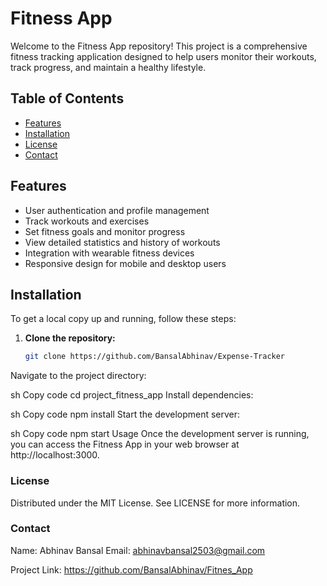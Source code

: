 # Fitness App

Welcome to the Fitness App repository! This project is a comprehensive fitness tracking application designed to help users monitor their workouts, track progress, and maintain a healthy lifestyle.

## Table of Contents

- [Features](#features)
- [Installation](#installation)
- [License](#license)
- [Contact](#contact)

## Features

- User authentication and profile management
- Track workouts and exercises
- Set fitness goals and monitor progress
- View detailed statistics and history of workouts
- Integration with wearable fitness devices
- Responsive design for mobile and desktop users


## Installation

To get a local copy up and running, follow these steps:

1. **Clone the repository:**
   ```sh
   git clone https://github.com/BansalAbhinav/Expense-Tracker
Navigate to the project directory:

sh
Copy code
cd project_fitness_app
Install dependencies:

sh
Copy code
npm install
Start the development server:

sh
Copy code
npm start
Usage
Once the development server is running, you can access the Fitness App in your web browser at http://localhost:3000.


### License
Distributed under the MIT License. See LICENSE for more information.

### Contact
Name: Abhinav Bansal Email: abhinavbansal2503@gmail.com

Project Link: https://github.com/BansalAbhinav/Fitnes_App
